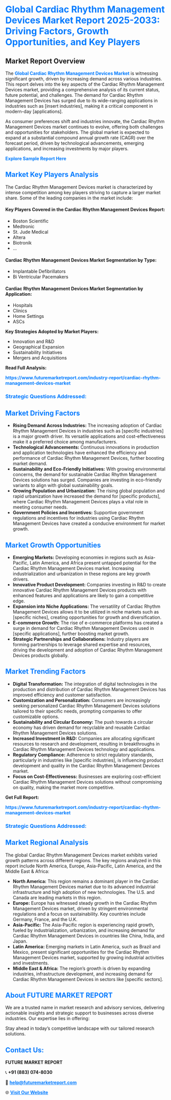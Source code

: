 <h1 style="color: #007BFF;">Global Cardiac Rhythm Management Devices Market Report 2025-2033: Driving Factors, Growth Opportunities, and Key Players</h1>

<section id="overview">
<h2>Market Report Overview</h2>
<p>The <a href="https://www.futuremarketreport.com/industry-report/cardiac-rhythm-management-devices-market" style="color: #007BFF; text-decoration: none;"><strong>Global Cardiac Rhythm Management Devices Market</strong></a> is witnessing significant growth, driven by increasing demand across various industries. This report delves into the key aspects of the Cardiac Rhythm Management Devices market, providing a comprehensive analysis of its current status, future potential, and challenges. The demand for Cardiac Rhythm Management Devices has surged due to its wide-ranging applications in industries such as [insert industries], making it a critical component in modern-day [applications].</p>
<p>As consumer preferences shift and industries innovate, the Cardiac Rhythm Management Devices market continues to evolve, offering both challenges and opportunities for stakeholders. The global market is expected to expand at a substantial compound annual growth rate (CAGR) over the forecast period, driven by technological advancements, emerging applications, and increasing investments by major players.</p>
</section>

<section id="overview">
<p><a href="https://www.futuremarketreport.com/request-sample/reportId=64112" style="color: #007BFF; text-decoration: none;"><strong>Explore Sample Report Here</strong></a></p>
</section>

<section id="key-players">
<h2 style="color: #007BFF;">Market Key Players Analysis</h2>
<p>The Cardiac Rhythm Management Devices market is characterized by intense competition among key players striving to capture a larger market share. Some of the leading companies in the market include:</p>
<h4>Key Players Covered in the Cardiac Rhythm Management Devices Report:</h4>
<ul><li>Boston Scientific</li><li>Medtronic</li><li>St. Jude Medical</li><li>Altera</li><li>Biotronik</li><li>...</li></ul>
<h4>Cardiac Rhythm Management Devices Market Segmentation by Type:</h4>
<ul><li>Implantable Defibrillators</li><li>Bi Ventricular Pacemakers</li></ul>

<h4>Cardiac Rhythm Management Devices Market Segmentation by Application:</h4>
<ul><li>Hospitals</li><li>Clinics</li><li>Home Settings</li><li>ASCs</li></ul>
<p><strong>Key Strategies Adopted by Market Players:</strong></p>
<ul>
<li>Innovation and R&D</li>
<li>Geographical Expansion</li>
<li>Sustainability Initiatives</li>
<li>Mergers and Acquisitions</li>
</ul>
</section>

<section>
<p><strong>Read Full Analysis: </strong></p><a href="https://www.futuremarketreport.com/industry-report/cardiac-rhythm-management-devices-market" style="color: #007BFF; text-decoration: none;"><strong>https://www.futuremarketreport.com/industry-report/cardiac-rhythm-management-devices-market</strong></a>
<h3 style="color: #007BFF;">Strategic Questions Addressed:</h3>
</section>

<section id="driving-factors">
<h2 style="color: #007BFF;">Market Driving Factors</h2>
<ul>
<li><strong>Rising Demand Across Industries:</strong> The increasing adoption of Cardiac Rhythm Management Devices in industries such as [specific industries] is a major growth driver. Its versatile applications and cost-effectiveness make it a preferred choice among manufacturers.</li>
<li><strong>Technological Advancements:</strong> Continuous innovations in production and application technologies have enhanced the efficiency and performance of Cardiac Rhythm Management Devices, further boosting market demand.</li>
<li><strong>Sustainability and Eco-Friendly Initiatives:</strong> With growing environmental concerns, the demand for sustainable Cardiac Rhythm Management Devices solutions has surged. Companies are investing in eco-friendly variants to align with global sustainability goals.</li>
<li><strong>Growing Population and Urbanization:</strong> The rising global population and rapid urbanization have increased the demand for [specific products], where Cardiac Rhythm Management Devices plays a vital role in meeting consumer needs.</li>
<li><strong>Government Policies and Incentives:</strong> Supportive government regulations and incentives for industries using Cardiac Rhythm Management Devices have created a conducive environment for market growth.</li>
</ul>
</section>

<section id="growth-opportunities">
<h2 style="color: #007BFF;">Market Growth Opportunities</h2>
<ul>
<li><strong>Emerging Markets:</strong> Developing economies in regions such as Asia-Pacific, Latin America, and Africa present untapped potential for the Cardiac Rhythm Management Devices market. Increasing industrialization and urbanization in these regions are key growth drivers.</li>
<li><strong>Innovative Product Development:</strong> Companies investing in R&D to create innovative Cardiac Rhythm Management Devices products with enhanced features and applications are likely to gain a competitive edge.</li>
<li><strong>Expansion into Niche Applications:</strong> The versatility of Cardiac Rhythm Management Devices allows it to be utilized in niche markets such as [specific niches], creating opportunities for growth and diversification.</li>
<li><strong>E-commerce Growth:</strong> The rise of e-commerce platforms has created a surge in demand for Cardiac Rhythm Management Devices used in [specific applications], further boosting market growth.</li>
<li><strong>Strategic Partnerships and Collaborations:</strong> Industry players are forming partnerships to leverage shared expertise and resources, driving the development and adoption of Cardiac Rhythm Management Devices products globally.</li>
</ul>
</section>

<section id="trending-factors">
<h2 style="color: #007BFF;">Market Trending Factors</h2>
<ul>
<li><strong>Digital Transformation:</strong> The integration of digital technologies in the production and distribution of Cardiac Rhythm Management Devices has improved efficiency and customer satisfaction.</li>
<li><strong>Customization and Personalization:</strong> Consumers are increasingly seeking personalized Cardiac Rhythm Management Devices solutions tailored to their specific needs, prompting companies to offer customizable options.</li>
<li><strong>Sustainability and Circular Economy:</strong> The push towards a circular economy has driven demand for recyclable and reusable Cardiac Rhythm Management Devices solutions.</li>
<li><strong>Increased Investment in R&D:</strong> Companies are allocating significant resources to research and development, resulting in breakthroughs in Cardiac Rhythm Management Devices technology and applications.</li>
<li><strong>Regulatory Compliance:</strong> Adherence to strict regulatory standards, particularly in industries like [specific industries], is influencing product development and quality in the Cardiac Rhythm Management Devices market.</li>
<li><strong>Focus on Cost-Effectiveness:</strong> Businesses are exploring cost-efficient Cardiac Rhythm Management Devices solutions without compromising on quality, making the market more competitive.</li>
</ul>
</section>

<section>
<p><strong>Get Full Report: </strong></p><a href="https://www.futuremarketreport.com/industry-report/cardiac-rhythm-management-devices-market" style="color: #007BFF; text-decoration: none;"><strong>https://www.futuremarketreport.com/industry-report/cardiac-rhythm-management-devices-market</strong></a>
<h3 style="color: #007BFF;">Strategic Questions Addressed:</h3>
</section>


<section id="regional-analysis">
<h2 style="color: #007BFF;">Market Regional Analysis</h2>
<p>The global Cardiac Rhythm Management Devices market exhibits varied growth patterns across different regions. The key regions analyzed in this report include North America, Europe, Asia-Pacific, Latin America, and the Middle East & Africa:</p>
<ul>
<li><strong>North America:</strong> This region remains a dominant player in the Cardiac Rhythm Management Devices market due to its advanced industrial infrastructure and high adoption of new technologies. The U.S. and Canada are leading markets in this region.</li>
<li><strong>Europe:</strong> Europe has witnessed steady growth in the Cardiac Rhythm Management Devices market, driven by stringent environmental regulations and a focus on sustainability. Key countries include Germany, France, and the U.K.</li>
<li><strong>Asia-Pacific:</strong> The Asia-Pacific region is experiencing rapid growth, fueled by industrialization, urbanization, and increasing demand for Cardiac Rhythm Management Devices in countries like China, India, and Japan.</li>
<li><strong>Latin America:</strong> Emerging markets in Latin America, such as Brazil and Mexico, present significant opportunities for the Cardiac Rhythm Management Devices market, supported by growing industrial activities and investments.</li>
<li><strong>Middle East & Africa:</strong> The region’s growth is driven by expanding industries, infrastructure development, and increasing demand for Cardiac Rhythm Management Devices in sectors like [specific sectors].</li>
</ul>
</section>

<footer>
<h2 style="color: #007BFF;">About FUTURE MARKET REPORT</h2>
<p>We are a trusted name in market research and advisory services, delivering actionable insights and strategic support to businesses across diverse industries. Our expertise lies in offering:</p>

<p>Stay ahead in today’s competitive landscape with our tailored research solutions.</p>

<h2 style="color: #007BFF;">Contact Us:</h2>
<p><strong>FUTURE MARKET REPORT</strong></p>
<p>📞 <strong>+91 (883) 074-8030</strong></p>
<p>📧 <strong><a href="mailto:help@futuremarketreport.com" style="color: #007BFF;">help@futuremarketreport.com</a></strong></p>
<p>🌐 <strong><a href="https://www.futuremarketreport.com/" style="color: #007BFF;">Visit Our Website</a></strong></p>
</footer>